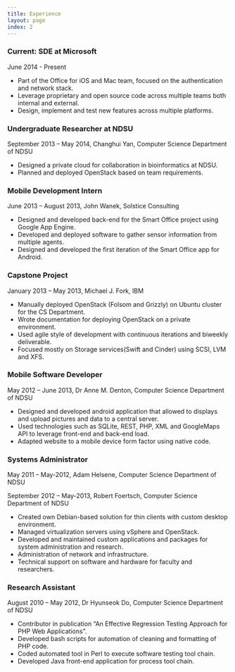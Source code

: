 ```yaml
---
title: Experience
layout: page
index: 2
---
```


### Current: SDE at Microsoft
June 2014 - Present

- Part of the Office for iOS and Mac team, focused on the authentication and network stack.
- Leverage proprietary and open source code across multiple teams both internal and external.
- Design, implement and test new features across multiple platforms.

### Undergraduate Researcher at NDSU
September 2013 – May 2014, Changhui Yan, Computer Science Department of NDSU

- Designed a private cloud for collaboration in bioinformatics at NDSU.
- Planned and deployed OpenStack based on team requirements.

### Mobile Development Intern
June 2013 – August 2013, John Wanek, Solstice Consulting

- Designed and developed back-end for the Smart Office project using Google App Engine.
- Developed and deployed software to gather sensor information from multiple agents.
- Designed and developed the first iteration of the Smart Office app for Android.

### Capstone Project
January 2013 – May 2013, Michael J. Fork, IBM

- Manually deployed OpenStack (Folsom and Grizzly) on Ubuntu cluster for the CS Department.
- Wrote documentation for deploying OpenStack on a private environment.
- Used agile style of development with continuous iterations and biweekly deliverable.
- Focused mostly on Storage services(Swift and Cinder) using  SCSI, LVM and XFS.

### Mobile Software Developer
May 2012 – June 2013, Dr Anne M. Denton, Computer Science Department of NDSU

- Designed and developed android application that allowed to displays and upload pictures and data to a central server.
- Used technologies such as SQLite, REST, PHP, XML and GoogleMaps API to leverage front-end and back-end load.
- Adapted website to a mobile device form factor using native code.

### Systems Administrator
May 2011 – May-2012, Adam Helsene, Computer Science Department of NDSU

September 2012 – May-2013, Robert Foertsch, Computer Science Department of NDSU

- Created own Debian-based solution for thin clients with custom desktop environment.
- Managed virtualization servers using vSphere and OpenStack. 
- Developed and maintained custom applications and packages for system administration and research. 
- Administration of network and infrastructure.
- Technical support on software and hardware for faculty and researchers. 

### Research Assistant
August 2010 – May 2012, Dr Hyunseok Do, Computer Science Department of NDSU

- Contributor in publication “An Effective Regression Testing Approach for PHP Web Applications”. 
- Developed bash scripts for automation of cleaning and formatting of PHP code. 
- Coded automated tool in Perl to execute software testing tool chain.
- Developed Java front-end application for process tool chain. 
